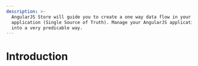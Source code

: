 ```yaml
---
description: >-
  AngularJS Store will guide you to create a one way data flow in your
  application (Single Source of Truth). Manage your AngularJS application state
  into a very predicable way.
---
```


# Introduction



